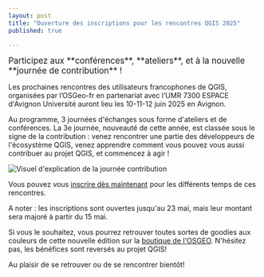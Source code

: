 ```yaml
---
layout: post
title: "Ouverture des inscriptions pour les rencontres QGIS 2025"
published: true

---
```


<span style="font-size:larger;">
Participez aux **conférences**, **ateliers**, et à la nouvelle **journée de contribution** !
</span>

Les prochaines rencontres des utilisateurs francophones de QGIS, organisées par l’OSGeo-fr en partenariat avec l’UMR 7300 ESPACE d'Avignon Université auront lieu les 10-11-12 juin 2025 en Avignon.

Au programme, 3 journées d'échanges sous forme d'ateliers et de conférences. La 3e journée, nouveauté de cette année, est classée sous le signe de la contribution : venez rencontrer une partie des développeurs de l'écosystème QGIS, venez apprendre comment vous pouvez vous aussi contribuer au projet QGIS, et commencez à agir !

![Visuel d'explication de la journée contribution](https://conf.qgis.osgeo.fr/images/journee_contribution_2025.png)

Vous pouvez vous [inscrire dès maintenant](https://conf.qgis.osgeo.fr/z25_inscription.html) pour les différents temps de ces rencontres. 

A noter : les inscriptions sont ouvertes jusqu'au 23 mai, mais leur montant sera majoré à partir du 15 mai.

Si vous le souhaitez, vous pourrez retrouver toutes sortes de goodies aux couleurs de cette nouvelle édition sur la [boutique de l'OSGEO](https://partner.spreadshirt.fr/shop-area/100739637/shop). N'hésitez pas, les bénéfices sont reversés au projet QGIS!

Au plaisir de se retrouver ou de se rencontrer bientôt!
